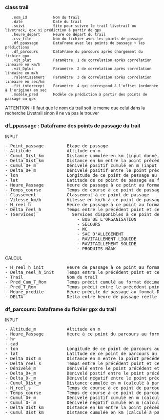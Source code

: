 ### class trail

       .nom_id            Nom du trail
       .date              Date du trail
       .suivi             Site pour suivre le trail livetrail ou livetrack, gpx si prédiction à partir de gpx
       .heure_depart      Heure de départ du trail
       .csv_file          Nom du fichier avec les points de passage
       .df_ppassage       DataFrame avec les points de passage + les prédictions
       .df_parcours       DataFrame du parcours après chargement du fichier gpx
       .vit_plat          Paramètre  1 de correlation après correlation linéaire en km/h
       .vit_Dplus         Paramètre  2 de correlation après correlation linéaire en m/h
       .ralentissement    Paramètre  3 de correlation après correlation linéaire en sec/km
       .fit_interecept    Paramètre  4 qui correspond à l'offset (ordonnée à l'origine) en sec
       .modele_pred       Modèle de prédiction à partir des points de passage ou gpx

ATTENTION : Il faut que le nom du trail soit le meme que celui dans la recherche Livetrail sinon il ne va pas le trouver

### df_ppassage : Dataframe des points de passage du trail

INPUT

<pre>
- Point_passage         Etape de passage  
- Altitude              Altitude en m
- Cumul_Dist_km         Distance cumulée en km (input donné, non calculé du gpx)
- Delta_Dist_km         Distance en km entre la point précédent et ce point de passage
- Cumul_D+_m            Dénivelé positif cumulé en m (input donné, non calculé du gpx)
- Delta_D+_m            Dénivelé positif entre le point précédent et ce point de passage
- lon                   Longitude de ce point de passage au format décimal
- lat                   Latitude de ce point de passage au format décimal
- Heure_Passage         Heure de passage à ce point au format DAY.HH:MM
- Temps_course          Temps de course à ce point de passage au format HH:MM:SS
- Classement            Classement à ce point de passage
- Vitesse_km/h          Vitesse en km/h à ce point de passage depuis le début du parcours
- H_reel_h              Heure de passage à ce point au format décimal en heure
- Delta_reel_h          Temps entre le précédent point et ce point de passage au format décimal en heure
- (Services)              Services disponibles à ce point de passage (liste pouvant contenir les services ci-dessous)
                            - BUS DE L'ORGANISATION
                            - SECOURS
                            - WC
                            - SAC D'ALLEGEMENT
                            - RAVITALLEMENT LIQUIDE
                            - RAVITAILLEMENT SOLIDE
                            - PRODUITS NÄAK
</pre>

CALCUL

<pre>
- H_reel_h_init         Heure de passage à ce point au format décimal en heure (sans les points de passage manquant s'il y en a)
- Delta_reel_h_init     Temps entre le précédent point et ce point de passage au format décimal en heure (sans les points manquants)
- Trail                 Nom du trail
- Pred_Cum_T_Rom        Temps prédit cumulé au format décimal en heure
- Pred_T_Rom            Temps prédit entre le précédent point et ce point de passage au format décimal en heure
- Heure_predite         Heure prédite de passage au format DAY.HH:MM
- DELTA                 Delta entre heure de passage réelle et heure prédite au format décimal en heure
</pre>

### df_parcours: Dataframe du fichier gpx du trail

INPUT

<pre>
- Altitude_m            Altitude en m
- Heure_Passage         Heure à ce point du parcours au format YYYY-MM-DD HH:MM:SS+00:00
- hr
- cad
- lon                   Longitude de ce point de parcours au format décimal
- lat                   Latitude de ce point de parcours au format décimal
- Delta_Dist_m          Distance en m entre la point précédent et ce point de parcours calculé par géodesic
- Delta_reel_s          Temps entre le précédent point et ce point de parcours au format décimal en sécondes
- Dénivelé_m            Dénivelé entre le point précédent et ce point de parcours en m
- Delta_D+_m            Dénivelé postif entre le point précédent et ce point de parcours en m
- Delta_D-_m            Dénivelé négatif entre le point précédent et ce point de parcours en m
- Cumul_Dist_m          Distance cumulée en m (calculé à partir du gpx)
- H_reel_s              Temps de course à ce point de parcours au format décimal en secondes
- Temps_course          Temps de course à ce point de parcours au format HH:MM:SS
- Cumul_D+_m            Dénivelé positif cumulé en m (calculé à partir du gpx)
- Cumul_D-_m            Dénivelé négatif cumulé en m (calculé à partir du gpx)
- Delta_Dist_km         Distance en km entre la point précédent et ce point de parcours calculé par géodesic
- Cumul_Dist_km         Distance cumulée en km (calculé à partir du gpx)
</pre>
